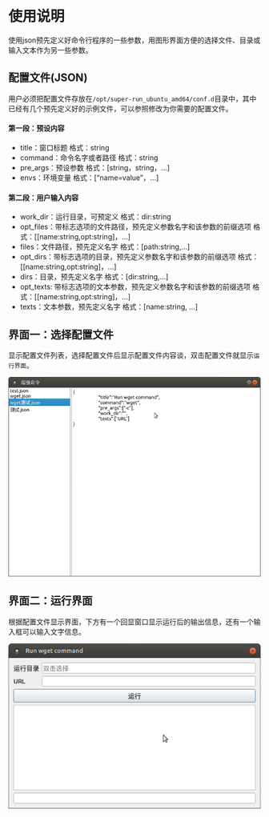# 使用说明
使用json预先定义好命令行程序的一些参数，用图形界面方便的选择文件、目录或输入文本作为另一些参数。

## 配置文件(JSON)
用户必须把配置文件存放在`/opt/super-run_ubuntu_amd64/conf.d`目录中，其中已经有几个预先定义好的示例文件，可以参照修改为你需要的配置文件。

#### 第一段：预设内容
* title：窗口标题
	格式：string
* command：命令名字或者路径
	格式：string
* pre_args：预设参数
	格式：[string，string，...]
* envs：环境变量
	格式：[“name=value”，...]

#### 第二段：用户输入内容
- work_dir：运行目录，可预定义
	格式：dir:string
- opt_files：带标志选项的文件路径，预先定义参数名字和该参数的前缀选项
	格式：[[name:string,opt:string]，...]
- files：文件路径，预先定义名字
	格式：[path:string,...]
- opt_dirs：带标志选项的目录，预先定义参数名字和该参数的前缀选项
	格式：[[name:string,opt:string]，...]
- dirs：目录，预先定义名字
	格式：[dir:string,...]
- opt_texts: 带标志选项的文本参数，预先定义参数名字和该参数的前缀选项
    格式：[[name:string,opt:string]，...]
- texts：文本参数，预先定义名字
	格式：[name:string, ...]

## 界面一：选择配置文件
显示配置文件列表，选择配置文件后显示配置文件内容谈，双击配置文件就显示`运行界面`。

![选择配置文件](super-run-1.png)

## 界面二：运行界面
根据配置文件显示界面，下方有一个回显窗口显示运行后的输出信息，还有一个输入框可以输入文字信息。

![运行界面](super-run-2.png)
